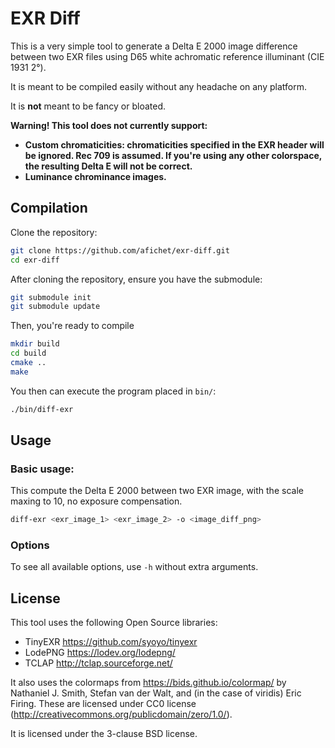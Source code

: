 # EXR Diff

This is a very simple tool to generate a Delta E 2000 image difference between two EXR files using D65 white achromatic reference illuminant (CIE 1931 2°).

It is meant to be compiled easily without any headache on any platform.

It is **not** meant to be fancy or bloated.

**Warning! This tool does not currently support:**

- **Custom chromaticities: chromaticities specified in the EXR header will be ignored. Rec 709 is assumed. If you're using any other colorspace, the resulting Delta E will not be correct.**
- **Luminance chrominance images.**

## Compilation
Clone the repository:
```bash
git clone https://github.com/afichet/exr-diff.git
cd exr-diff
```

After cloning the repository, ensure you have the submodule:
```bash
git submodule init
git submodule update
```

Then, you're ready to compile
```bash
mkdir build
cd build
cmake ..
make
```

You then can execute the program placed in `bin/`:
```bash
./bin/diff-exr
```

## Usage

### Basic usage:
This compute the Delta E 2000 between two EXR image, with the scale maxing to 10, no exposure compensation.

```bash
diff-exr <exr_image_1> <exr_image_2> -o <image_diff_png>
```

### Options

To see all available options, use `-h` without extra arguments.

## License

This tool uses the following Open Source libraries:
- TinyEXR https://github.com/syoyo/tinyexr
- LodePNG https://lodev.org/lodepng/
- TCLAP http://tclap.sourceforge.net/

It also uses the colormaps from https://bids.github.io/colormap/ by Nathaniel J. Smith, Stefan van der Walt, and (in the case of viridis) Eric Firing. These are licensed under CC0 license (http://creativecommons.org/publicdomain/zero/1.0/).

It is licensed under the 3-clause BSD license.

